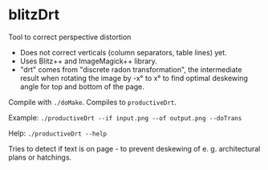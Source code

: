 # blitzDrt
Tool to correct perspective distortion

* Does not correct verticals (column separators, table lines) yet.
* Uses Blitz++ and ImageMagick++ library.
* "drt" comes from "discrete radon transformation", the intermediate result when rotating the image by -x° to x° to find optimal deskewing angle for top and bottom of the page.

Compile with `./doMake`. Compiles to `productiveDrt`.

Example: `./productiveDrt --if input.png --of output.png --doTrans`

Help: `./productiveDrt --help`

Tries to detect if text is on page - to prevent deskewing of e. g. architectural plans or hatchings.
